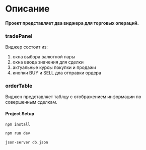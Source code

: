 # Описание
#### Проект представляет два виджера для торговых операций.
### tradePanel
Виджер состоит из:
1. окна выбора валютной пары
2. окна ввода значения для сделки
3. актуальные курсы покупки и продажи
4. кнопки BUY и SELL дла отправки ордера

### orderTable

Виджен представляет таблцу с отображением информации по совершенным сделкам.



#### Project Setup
```sh
npm install
```
```sh
npm run dev
```
```sh
json-server db.json
```